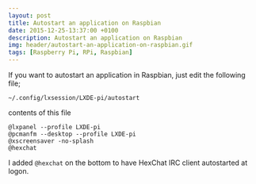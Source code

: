 ```yaml
---
layout: post
title: Autostart an application on Raspbian
date: 2015-12-25-13:37:00 +0100
description: Autostart an application on Raspbian
img: header/autostart-an-application-on-raspbian.gif
tags: [Raspberry Pi, RPi, Raspbian]
---
```

If you want to autostart an application in Raspbian, just edit the following file;

    ~/.config/lxsession/LXDE-pi/autostart

contents of this file

    @lxpanel --profile LXDE-pi
    @pcmanfm --desktop --profile LXDE-pi
    @xscreensaver -no-splash
    @hexchat

I added ```@hexchat``` on the bottom to have HexChat IRC client autostarted at logon.